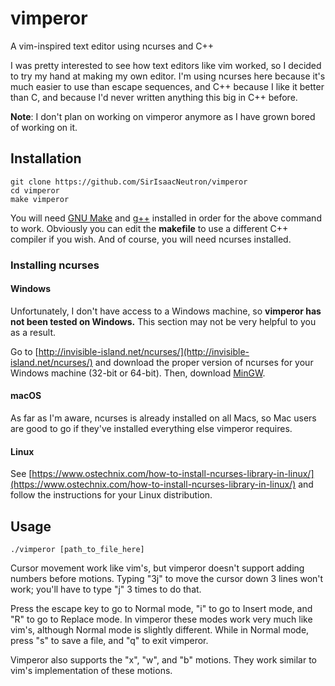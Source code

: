 # vimperor
A vim-inspired text editor using ncurses and C++

I was pretty interested to see how text editors like vim worked, so I
decided to try my hand at making my own editor. I'm using ncurses here
because it's much easier to use than escape sequences, and C++ because 
I like it better than C, and because I'd never written anything this big
in C++ before.

**Note**: I don't plan on working on vimperor anymore as I have grown bored of working on it.

## Installation

```
git clone https://github.com/SirIsaacNeutron/vimperor
cd vimperor
make vimperor
```

You will need [GNU Make](https://www.gnu.org/software/make/) and 
[g++](https://gcc.gnu.org/) installed in order for the above command to
work. Obviously you can edit the **makefile** to use a different C++
compiler if you wish. And of course, you will need ncurses installed.

### Installing ncurses

#### Windows

Unfortunately, I don't have access to a Windows machine, so **vimperor has not been tested on Windows.** This section may not be very helpful to you as a result.

Go to [http://invisible-island.net/ncurses/](http://invisible-island.net/ncurses/) and download the proper version of ncurses for your Windows machine (32-bit or 64-bit). Then, download [MinGW](http://mingw.org/).

#### macOS

As far as I'm aware, ncurses is already installed on all Macs, so Mac users are good to go if they've installed everything else vimperor requires.

#### Linux 

See [https://www.ostechnix.com/how-to-install-ncurses-library-in-linux/](https://www.ostechnix.com/how-to-install-ncurses-library-in-linux/) and follow the instructions for your Linux distribution.


## Usage

```
./vimperor [path_to_file_here]
```

Cursor movement work like vim's, but vimperor doesn't support adding numbers before motions. Typing "3j" to move the cursor down 3 lines won't work; you'll have to type "j" 3 times to do that.

Press the escape key to go to Normal mode, "i" to go to Insert mode, and "R" to go to Replace mode. In vimperor these modes work very much like vim's, although Normal mode is slightly different. While in Normal mode, press "s" to save a file, and "q" to exit vimperor.

Vimperor also supports the "x", "w", and "b" motions. They work similar to vim's implementation of these motions.

